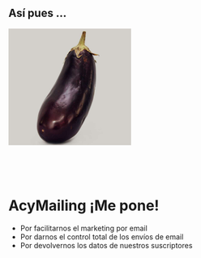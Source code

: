 ## Así pues ... 
<div class="small-font">
    <div class="row">
        <div class="column-1-2">
            <img src="images/esta-herramienta-me-pone/mepone.jpg" alt="Joocial Me pone" style="width:48%;"/>
        </div>
        <div class="column-1-2">
		<h1 style="padding-top: 60px" class="fragment fade-in" data-fragment-index="2">AcyMailing ¡Me pone!</h1>
			<ul class="fragment fade-out" data-fragment-index="1">
				<li>Por facilitarnos el marketing por email</li>
				<li>Por darnos el control total de los envíos de email</li>
				<li>Por devolvernos los datos de nuestros suscriptores</li>
			</ul>
        </div>
    </div>
</div>
